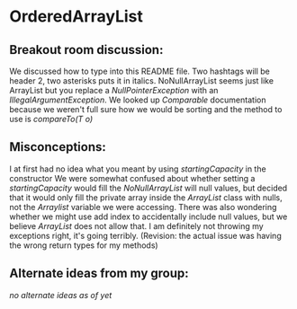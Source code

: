 # OrderedArrayList

## Breakout room discussion:
We discussed how to type into this README file.
Two hashtags will be header 2, two asterisks puts it in italics.
NoNullArrayList seems just like ArrayList but you replace a *NullPointerException* with an *IllegalArgumentException*.
We looked up *Comparable<T>* documentation because we weren't full sure how we would be sorting and the method to use is *compareTo(T o)*

## Misconceptions:
I at first had no idea what you meant by using *startingCapacity* in the constructor
We were somewhat confused about whether setting a *startingCapacity* would fill the *NoNullArrayList* will null values, but decided that it would only fill the private array inside the *ArrayList* class with nulls, not the *Arraylist* variable we were accessing.
There was also wondering whether we might use add index to accidentally include null values, but we believe *ArrayList* does not allow that.
I am definitely not throwing my exceptions right, it's going terribly. (Revision: the actual issue was having the wrong return types for my methods)

## Alternate ideas from my group:
*no alternate ideas as of yet*

